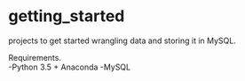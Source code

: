 # getting_started

projects to get started wrangling data and storing it in MySQL.

Requirements.  
-Python 3.5 + Anaconda
-MySQL

